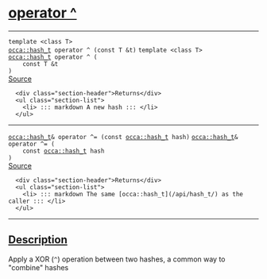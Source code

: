 
<h1 id="operator ^">
 <a href="#/api/hash_t/operator_xor" class="anchor">
   <span>operator ^</span>
  </a>
</h1>

<div class="signature">

<hr>

  <div class="definition-container">
    <div class="definition">
      <code class="desktop-only"><span class="token keyword">template</span> <<span class="token keyword">class</span> <span class="token keyword">T</span>>
<a href="#/api/hash_t/">occa::hash&#95;t</a> operator ^ (<span class="token keyword">const</span> <span class="token keyword">T</span> &amp;t)</code>
      <code class="mobile-only"><span class="token keyword">template</span> <<span class="token keyword">class</span> <span class="token keyword">T</span>>
<a href="#/api/hash_t/">occa::hash&#95;t</a> operator ^ (
    <span class="token keyword">const</span> <span class="token keyword">T</span> &amp;t
)</code>
      <div class="flex-spacing"></div>
      <a href="https://github.com/libocca/occa/blob/6d155d0c/include/occa/utils/hash.hpp#L92" target="_blank">Source</a>
    </div>
    <div class="description">

      <div class="section-header">Returns</div>
      <ul class="section-list">
        <li> ::: markdown A new hash ::: </li>
      </ul>
</div>
  </div>

<hr>

  <div class="definition-container">
    <div class="definition">
      <code class="desktop-only"><a href="#/api/hash_t/">occa::hash&#95;t</a>&amp; operator ^= (<span class="token keyword">const</span> <a href="#/api/hash_t/">occa::hash&#95;t</a> hash)</code>
      <code class="mobile-only"><a href="#/api/hash_t/">occa::hash&#95;t</a>&amp; operator ^= (
    <span class="token keyword">const</span> <a href="#/api/hash_t/">occa::hash&#95;t</a> hash
)</code>
      <div class="flex-spacing"></div>
      <a href="https://github.com/libocca/occa/blob/6d155d0c/include/occa/utils/hash.hpp#L105" target="_blank">Source</a>
    </div>
    <div class="description">

      <div class="section-header">Returns</div>
      <ul class="section-list">
        <li> ::: markdown The same [occa::hash_t](/api/hash_t/) as the caller ::: </li>
      </ul>
</div>
  </div>

  <hr>
</div>


<h2 id="description">
 <a href="#/api/hash_t/operator_xor?id=description" class="anchor">
   <span>Description</span>
  </a>
</h2>

Apply a XOR (`^`) operation between two hashes, a common way to "combine" hashes
